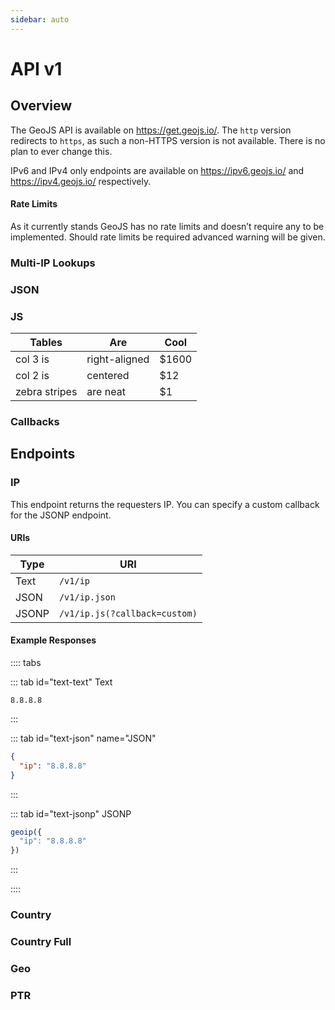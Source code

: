 ```yaml
---
sidebar: auto
---
```


# API v1

<DO/>

## Overview

The GeoJS API is available on https://get.geojs.io/. The `http` version redirects to `https`, as such a non-HTTPS version is not available. There is no plan to ever change this.

IPv6 and IPv4 only endpoints are available on https://ipv6.geojs.io/ and https://ipv4.geojs.io/ respectively.

#### Rate Limits

As it currently stands GeoJS has no rate limits and doesn’t require any to be implemented. Should rate limits be required advanced warning will be given.

### Multi-IP Lookups



### JSON

### JS

| Tables        | Are           | Cool  |
| ------------- | ------------- | ----- |
| col 3 is      | right-aligned | $1600 |
| col 2 is      | centered      |   $12 |
| zebra stripes | are neat      |    $1 |

### Callbacks

## Endpoints

### IP

This endpoint returns the requesters IP. You can specify a custom callback for the JSONP endpoint.

#### URIs

| Type  | URI |
| ----- | --- |
| Text  | `/v1/ip` |
| JSON  | `/v1/ip.json` |
| JSONP | `/v1/ip.js(?callback=custom)` |

#### Example Responses

:::: tabs

::: tab id="text-text" Text
```
8.8.8.8
```
:::


::: tab id="text-json" name="JSON"
``` json
{
  "ip": "8.8.8.8"
}
```
:::

::: tab id="text-jsonp" JSONP
``` javascript
geoip({
  "ip": "8.8.8.8"
})
```
:::

::::


### Country

### Country Full

### Geo

### PTR

